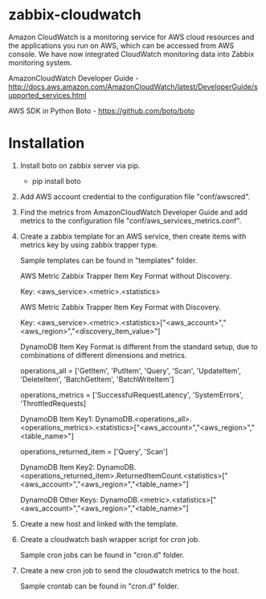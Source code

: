 # zabbix-cloudwatch
Amazon CloudWatch is a monitoring service for AWS cloud resources and the applications you run on AWS, which can be accessed from AWS console. We have now integrated CloudWatch monitoring data into Zabbix monitoring system.

AmazonCloudWatch Developer Guide - http://docs.aws.amazon.com/AmazonCloudWatch/latest/DeveloperGuide/supported_services.html

AWS SDK in Python Boto - https://github.com/boto/boto

# Installation
1. Install boto on zabbix server via pip.
   * pip install boto

2. Add AWS account credential to the configuration file "conf/awscred".

3. Find the metrics from AmazonCloudWatch Developer Guide and add metrics to the configuration file "conf/aws_services_metrics.conf".

4. Create a zabbix template for an AWS service, then create items with metrics key by using zabbix trapper type.

   Sample templates can be found in "templates" folder.

   AWS Metric Zabbix Trapper Item Key Format without Discovery.
  
   Key: \<aws_service\>.\<metric\>.\<statistics\>

   AWS Metric Zabbix Trapper Item Key Format with Discovery.
  
   Key: \<aws_service\>.\<metric\>.\<statistics\>["\<aws_account\>","\<aws_region\>","\<discovery_item_value\>"]

   DynamoDB Item Key Format is different from the standard setup, due to combinations of different dimensions and metrics.
  
   operations_all = ['GetItem', 'PutItem', 'Query', 'Scan', 'UpdateItem', 'DeleteItem', 'BatchGetItem', 'BatchWriteItem']
  
   operations_metrics = ['SuccessfulRequestLatency', 'SystemErrors', 'ThrottledRequests]
  
   DynamoDB Item Key1: DynamoDB.\<operations_all\>.\<operations_metrics\>.\<statistics\>["\<aws_account\>","\<aws_region\>","\<table_name\>"]

   operations_returned_item = ['Query', 'Scan']
  
   DynamoDB Item Key2: DynamoDB.\<operations_returned_item\>.ReturnedItemCount.\<statistics\>["\<aws_account\>","\<aws_region\>","\<table_name\>"]

   DynamoDB Other Keys: DynamoDB.\<metric\>.\<statistics\>["\<aws_account\>","\<aws_region\>","\<table_name\>"]

5. Create a new host and linked with the template.

6. Create a cloudwatch bash wrapper script for cron job.

   Sample cron jobs can be found in "cron.d" folder.

7. Create a new cron job to send the cloudwatch metrics to the host.

   Sample crontab can be found in "cron.d" folder.